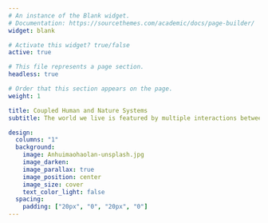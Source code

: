 ```yaml
---
# An instance of the Blank widget.
# Documentation: https://sourcethemes.com/academic/docs/page-builder/
widget: blank

# Activate this widget? true/false
active: true

# This file represents a page section.
headless: true

# Order that this section appears on the page.
weight: 1

title: Coupled Human and Nature Systems
subtitle: The world we live is featured by multiple interactions between human agents and natural components

design:
  columns: "1"
  background:
    image: Anhuimaohaolan-unsplash.jpg
    image_darken:
    image_parallax: true
    image_position: center
    image_size: cover
    text_color_light: false
  spacing:
    padding: ["20px", "0", "20px", "0"]
---
```


 <br> 
  <br> 
   <br> 
    <br> 
     <br> 
      <br> 
       <br> 
        <br> 
         <br> 
          <br> 
           <br> 
